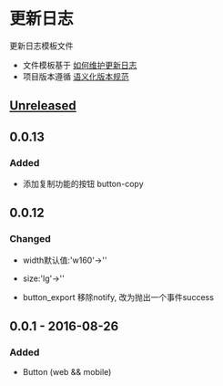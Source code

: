 # 更新日志

更新日志模板文件

* 文件模板基于 [如何维护更新日志](http://keepachangelog.com/zh-CN/0.3.0/)
* 项目版本遵循 [语义化版本规范](http://semver.org/lang/zh-CN/)

## [Unreleased]

## 0.0.13
### Added
- 添加复制功能的按钮 button-copy

## 0.0.12
### Changed
- width默认值:'w160'->''
- size:'lg'->''

- button_export 移除notify, 改为抛出一个事件success


## 0.0.1 - 2016-08-26

### Added

- Button (web && mobile)


[Unreleased]: https://g.hz.netease.com/edu-frontend/component-base/compare/v0.2.0...HEAD
